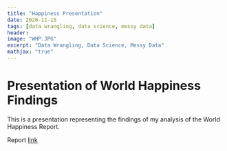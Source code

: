 ```yaml
---
title: "Happiness Presentation"
date: 2020-11-15
tags: [data wrangling, data science, messy data]
header:
image: "WHP.JPG"
excerpt: "Data Wrangling, Data Science, Messy Data"
mathjax: "true"
---
```


# Presentation of World Happiness Findings

This is a presentation representing the findings of my analysis of the World Happiness Report.

Report [link](https://github.com/cbradway72/cbradway72.github.io/blob/master/Happiest%20Place%20on%20Earth%20Pres.pdf)



